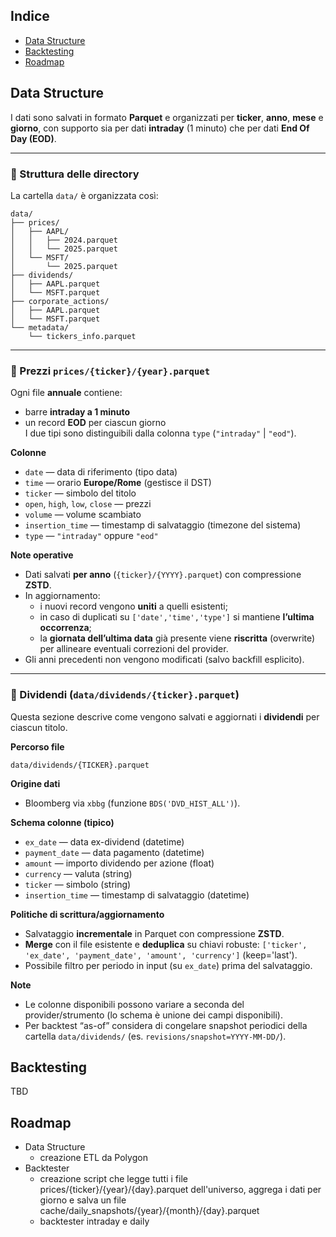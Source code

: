 

## Indice
- [Data Structure](#data-structure)  
- [Backtesting](#backtesting)  
- [Roadmap](#roadmap)  


## Data Structure

I dati sono salvati in formato **Parquet** e organizzati per **ticker**, **anno**, **mese** e **giorno**, con supporto sia per dati **intraday** (1 minuto) che per dati **End Of Day (EOD)**.

---

### 📁 Struttura delle directory

La cartella `data/` è organizzata così:

```text
data/
├── prices/
│   ├── AAPL/
│   │   ├── 2024.parquet
│   │   └── 2025.parquet
│   └── MSFT/
│       └── 2025.parquet
├── dividends/
│   ├── AAPL.parquet
│   └── MSFT.parquet
├── corporate_actions/
│   ├── AAPL.parquet
│   └── MSFT.parquet
└── metadata/
    └── tickers_info.parquet
```

---

### 🧾 Prezzi `prices/{ticker}/{year}.parquet`

Ogni file **annuale** contiene:
- barre **intraday a 1 minuto**
- un record **EOD** per ciascun giorno  
I due tipi sono distinguibili dalla colonna `type` (`"intraday"` | `"eod"`).

**Colonne**
- `date` — data di riferimento (tipo data)
- `time` — orario **Europe/Rome** (gestisce il DST)
- `ticker` — simbolo del titolo
- `open`, `high`, `low`, `close` — prezzi
- `volume` — volume scambiato
- `insertion_time` — timestamp di salvataggio (timezone del sistema)
- `type` — `"intraday"` oppure `"eod"`

**Note operative**
- Dati salvati **per anno** (`{ticker}/{YYYY}.parquet`) con compressione **ZSTD**.
- In aggiornamento:
  - i nuovi record vengono **uniti** a quelli esistenti;
  - in caso di duplicati su `['date','time','type']` si mantiene **l’ultima occorrenza**;
  - la **giornata dell’ultima data** già presente viene **riscritta** (overwrite) per allineare eventuali correzioni del provider.
- Gli anni precedenti non vengono modificati (salvo backfill esplicito).

---
### 📄 Dividendi (`data/dividends/{ticker}.parquet`)

Questa sezione descrive come vengono salvati e aggiornati i **dividendi** per ciascun titolo.

**Percorso file**
```
data/dividends/{TICKER}.parquet
```

**Origine dati**
- Bloomberg via `xbbg` (funzione `BDS('DVD_HIST_ALL')`).

**Schema colonne (tipico)**
- `ex_date` — data ex-dividend (datetime)
- `payment_date` — data pagamento (datetime)
- `amount` — importo dividendo per azione (float)
- `currency` — valuta (string)
- `ticker` — simbolo (string)
- `insertion_time` — timestamp di salvataggio (datetime)

**Politiche di scrittura/aggiornamento**
- Salvataggio **incrementale** in Parquet con compressione **ZSTD**.
- **Merge** con il file esistente e **deduplica** su chiavi robuste:
  `['ticker', 'ex_date', 'payment_date', 'amount', 'currency']` (keep='last').
- Possibile filtro per periodo in input (su `ex_date`) prima del salvataggio.

**Note**
- Le colonne disponibili possono variare a seconda del provider/strumento (lo schema è unione dei campi disponibili).
- Per backtest “as-of” considera di congelare snapshot periodici della cartella `data/dividends/` (es. `revisions/snapshot=YYYY-MM-DD/`).




## Backtesting
TBD

## Roadmap
- Data Structure
    - creazione ETL da Polygon
- Backtester
    - creazione script che legge tutti i file prices/{ticker}/{year}/{day}.parquet dell'universo, aggrega i dati per giorno e salva un file cache/daily_snapshots/{year}/{month}/{day}.parquet
    - backtester intraday e daily
